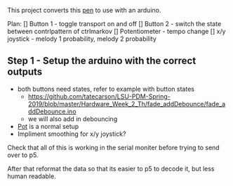   This project converts this [pen](https://codepen.io/lsuddem/pen/QodXJm) to use with an arduino. 

Plan: 
[] Button 1 - toggle transport on and off
[] Button 2 - switch the state between contrlpattern of ctrlmarkov
[] Potentiometer - tempo change
[] x/y joystick - melody 1 probability, melody 2 probability 

## Step 1 - Setup the arduino with the correct outputs
* both buttons need states, refer to example with button states
  * https://github.com/tatecarson/LSU-PDM-Spring-2019/blob/master/Hardware_Week_2_Th/fade_addDebounce/fade_addDebounce.ino
  * we will also add in debouncing 
* [Pot](https://www.arduino.cc/en/Tutorial/Potentiometer) is a normal setup
* Impliment smoothing for x/y joystick? 

Check that all of this is working in the serial moniter before trying to send over to p5. 

After that reformat the data so that its easier to p5 to decode it, but less human readable. 